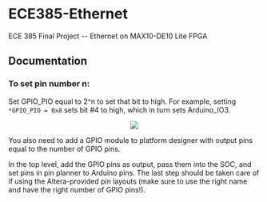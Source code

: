 # ECE385-Ethernet
ECE 385 Final Project -- Ethernet on MAX10-DE10 Lite FPGA


## Documentation

### To set pin number n: 

Set GPIO_PIO equal to 2^n to set that bit to high. For example, setting `*GPIO_PIO = 0x8` sets bit #4 to high, which in turn sets Arduino_IO3. 

<p align="center">
  <img src="https://cdn.discordapp.com/attachments/611409693134553126/908588278691790888/unknown.png">
</p>

You also need to add a GPIO module to platform designer with output pins equal to the number of GPIO pins.

In the top level, add the GPIO pins as output, pass them into the SOC, and set pins in pin planner to Arduino pins. The last step should be taken care of if using the Altera-provided pin layouts (make sure to use the right name and have the right number of GPIO pins!).